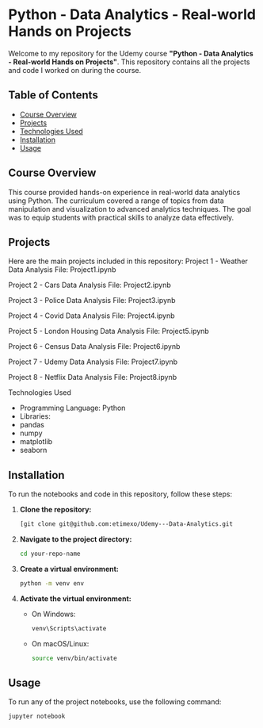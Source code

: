 # Python - Data Analytics - Real-world Hands on Projects

Welcome to my repository for the Udemy course **"Python - Data Analytics - Real-world Hands on Projects"**. This repository contains all the projects and code I worked on during the course.

## Table of Contents

- [Course Overview](#course-overview)
- [Projects](#projects)
- [Technologies Used](#technologies-used)
- [Installation](#installation)
- [Usage](#usage)

## Course Overview

This course provided hands-on experience in real-world data analytics using Python. The curriculum covered a range of topics from data manipulation and visualization to advanced analytics techniques. The goal was to equip students with practical skills to analyze data effectively.

## Projects

Here are the main projects included in this repository:
Project 1 - Weather Data Analysis
File: Project1.ipynb

Project 2 - Cars Data Analysis
File: Project2.ipynb

Project 3 - Police Data Analysis
File: Project3.ipynb

Project 4 - Covid Data Analysis
File: Project4.ipynb

Project 5 - London Housing Data Analysis
File: Project5.ipynb

Project 6 - Census Data Analysis
File: Project6.ipynb

Project 7 - Udemy Data Analysis
File: Project7.ipynb

Project 8 - Netflix Data Analysis
File: Project8.ipynb

Technologies Used

  - Programming Language: Python
  - Libraries:
  - pandas
  - numpy
  - matplotlib
  - seaborn

## Installation

To run the notebooks and code in this repository, follow these steps:

1. **Clone the repository:**

    ```sh
    [git clone git@github.com:etimexo/Udemy---Data-Analytics.git
    ```

2. **Navigate to the project directory:**

    ```sh
    cd your-repo-name
    ```

3. **Create a virtual environment:**

    ```sh
    python -m venv env
    ```

4. **Activate the virtual environment:**

    - On Windows:

        ```sh
        venv\Scripts\activate
        ```

    - On macOS/Linux:

        ```sh
        source venv/bin/activate
        ```
## Usage

To run any of the project notebooks, use the following command:

```sh
jupyter notebook

